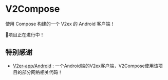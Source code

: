 # V2Compose
使用 Compose 构建的一个 V2ex 的 Android 客户端！

🚧项目正在进行中！

## 特别感谢
* [V2er-app/Android](https://github.com/v2er-app/Android) : 一个Android端的V2ex客户端，V2Compose使用该项目的部分网络相关代码！
